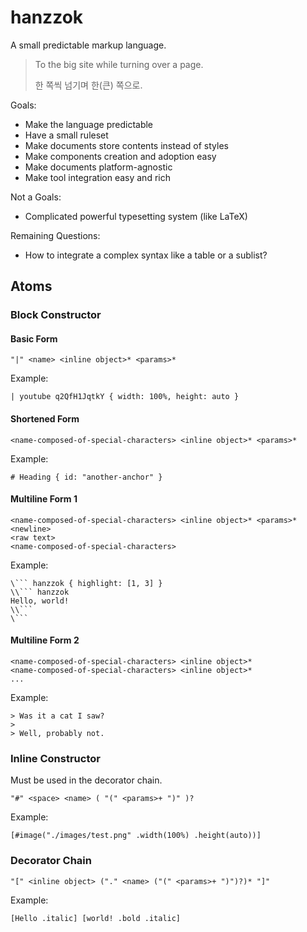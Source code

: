 # hanzzok

A small predictable markup language.

> To the big site while turning over a page.
> 
> 한 쪽씩 넘기며 한(큰) 쪽으로.

Goals:

- Make the language predictable
- Have a small ruleset
- Make documents store contents instead of styles
- Make components creation and adoption easy
- Make documents platform-agnostic
- Make tool integration easy and rich

Not a Goals:

- Complicated powerful typesetting system (like LaTeX)

Remaining Questions:

- How to integrate a complex syntax like a table or a sublist?

## Atoms

### Block Constructor

#### Basic Form

``` hanzzok
"|" <name> <inline object>* <params>*
```

Example:

``` hanzzok
| youtube q2QfH1JqtkY { width: 100%, height: auto }
```

#### Shortened Form

``` hanzzok
<name-composed-of-special-characters> <inline object>* <params>*
```

Example:

``` hanzzok
# Heading { id: "another-anchor" }
```

#### Multiline Form 1

``` hanzzok
<name-composed-of-special-characters> <inline object>* <params>* <newline>
<raw text>
<name-composed-of-special-characters>
```

Example:

``` hanzzok
\``` hanzzok { highlight: [1, 3] }
\\``` hanzzok
Hello, world!
\\```
\```
```

#### Multiline Form 2

``` hanzzok
<name-composed-of-special-characters> <inline object>*
<name-composed-of-special-characters> <inline object>*
...
```

Example:

``` hanzzok
> Was it a cat I saw?
>
> Well, probably not.
```

### Inline Constructor

Must be used in the decorator chain.

``` hanzzok
"#" <space> <name> ( "(" <params>+ ")" )?
```

Example:

``` hanzzok
[#image("./images/test.png" .width(100%) .height(auto))]
```

### Decorator Chain

``` hanzzok
"[" <inline object> ("." <name> ("(" <params>+ ")")?)* "]"
```

Example:

``` hanzzok
[Hello .italic] [world! .bold .italic]
```
